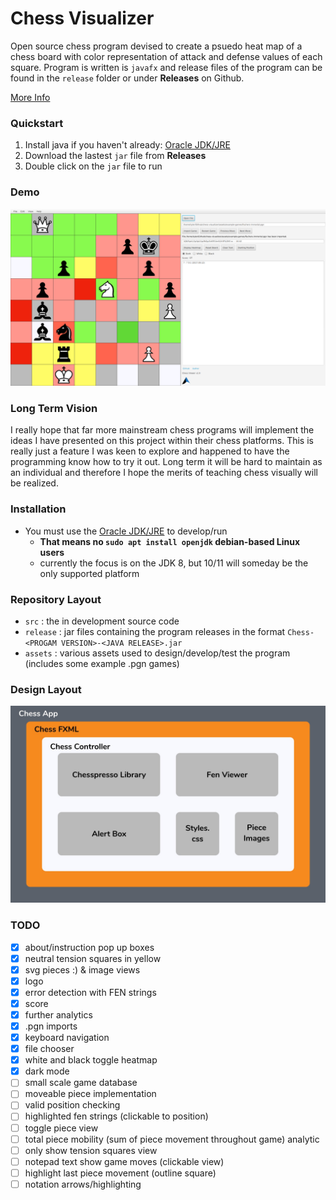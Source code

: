 # Chess Visualizer
Open source chess program devised to create a psuedo heat map of a chess board with color representation of attack and defense values of each square. Program is written is `javafx` and release files of the program can be found in the `release` folder or under **Releases** on Github.

[More Info](http://tlee753.com/chess-visualizer/)

### Quickstart
1. Install java if you haven't already: [Oracle JDK/JRE](https://java.com/en/)
2. Download the lastest `jar` file from **Releases**
3. Double click on the `jar` file to run

### Demo
![Demo](/assets/screenshots/frontend-1.9.png)

### Long Term Vision
I really hope that far more mainstream chess programs will implement the ideas I have presented on this project within their chess platforms. This is really just a feature I was keen to explore and happened to have the programming know how to try it out. Long term it will be hard to maintain as an individual and therefore I hope the merits of teaching chess visually will be realized.

### Installation
- You must use the [Oracle JDK/JRE](https://java.com/en/) to develop/run
    - **That means no `sudo apt install openjdk` debian-based Linux users**
    - currently the focus is on the JDK 8, but 10/11 will someday be the only supported platform

### Repository Layout
- `src` : the in development source code
- `release` : jar files containing the program releases in the format `Chess-<PROGAM VERSION>-<JAVA RELEASE>.jar`
- `assets` : various assets used to design/develop/test the program (includes some example .pgn games)

### Design Layout
![Design](/assets/chess-app-design-1.jpg)

### TODO
- [x] about/instruction pop up boxes
- [x] neutral tension squares in yellow
- [x] svg pieces :) & image views
- [x] logo
- [x] error detection with FEN strings
- [x] score 
- [x] further analytics
- [x] .pgn imports
- [x] keyboard navigation
- [x] file chooser
- [x] white and black toggle heatmap
- [x] dark mode
- [ ] small scale game database
- [ ] moveable piece implementation
- [ ] valid position checking
- [ ] highlighted fen strings (clickable to position)
- [ ] toggle piece view
- [ ] total piece mobility (sum of piece movement throughout game) analytic
- [ ] only show tension squares view
- [ ] notepad text show game moves (clickable view)
- [ ] highlight last piece movement (outline square)
- [ ] notation arrows/highlighting
